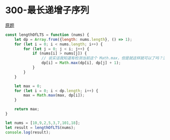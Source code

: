 # 300-最长递增子序列

[原题](https://leetcode-cn.com/problems/longest-increasing-subsequence/)

```javascript
const lengthOfLTS = function (nums) {
    let dp = Array.from({length: nums.length}, () => 1);
    for (let i = 0; i < nums.length; i++) {
        for (let j = 0; j < i; j++) {
            if (nums[i] > nums[j]) {
                // 说实话我知道有检测当前这个 Math.max，但是就这样就可以了吗？沃日
                dp[i] = Math.max(dp[i], dp[j] + 1);
            }
        }
    }

    let max = 0;
    for (let i = 0; i < dp.length; i++) {
        max = Math.max(max, dp[i]);
    }

    return max;
}

let nums = [10,9,2,5,3,7,101,18];
let result = lengthOfLTS(nums);
console.log(result);

```